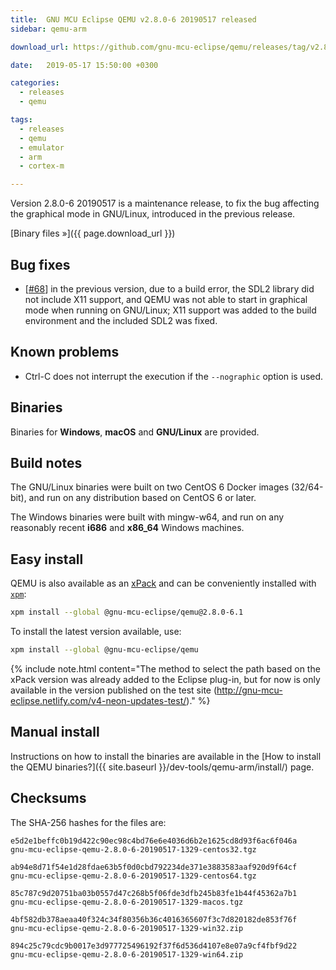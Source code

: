 ```yaml
---
title:  GNU MCU Eclipse QEMU v2.8.0-6 20190517 released
sidebar: qemu-arm

download_url: https://github.com/gnu-mcu-eclipse/qemu/releases/tag/v2.8.0-6-20190517/

date:   2019-05-17 15:50:00 +0300

categories:
  - releases
  - qemu

tags:
  - releases
  - qemu
  - emulator
  - arm
  - cortex-m

---
```


Version 2.8.0-6 20190517 is a maintenance release, to fix the bug
affecting the graphical mode in GNU/Linux, introduced in the previous release.

[Binary files »]({{ page.download_url }})

## Bug fixes

- [[#68](https://github.com/gnu-mcu-eclipse/qemu/issues/68)] in the
  previous version, due to a build error, the SDL2 library did not include
  X11 support, and QEMU was not able to start in graphical mode when
  running on GNU/Linux; X11 support was added to the build environment
  and the included SDL2 was fixed.

## Known problems

- Ctrl-C does not interrupt the execution if the `--nographic` option is used.

## Binaries

Binaries for **Windows**, **macOS** and **GNU/Linux** are provided.

## Build notes

The GNU/Linux binaries were built on two CentOS 6 Docker images (32/64-bit),
and run on any distribution based on CentOS 6 or later.

The Windows binaries were built with mingw-w64, and run on any reasonably
recent **i686** and **x86_64** Windows machines.

## Easy install

QEMU is also available as an
[xPack](https://www.npmjs.com/package/@gnu-mcu-eclipse/qemu) and can be
conveniently installed with [`xpm`](https://www.npmjs.com/package/xpm):

```sh
xpm install --global @gnu-mcu-eclipse/qemu@2.8.0-6.1
```

To install the latest version available, use:

```sh
xpm install --global @gnu-mcu-eclipse/qemu
```

{% include note.html content="The method to select the path based on the
xPack version was already
added to the Eclipse plug-in, but for now is only available in the version
published on the test site
(http://gnu-mcu-eclipse.netlify.com/v4-neon-updates-test/)." %}

## Manual install

Instructions on how to install the binaries are available in the
[How to install the QEMU binaries?]({{ site.baseurl }}/dev-tools/qemu-arm/install/)
page.

## Checksums

The SHA-256 hashes for the files are:

```console
e5d2e1beffc0b19d422c90ec98c4bd76e6e4036d6b2e1625cd8d93f6ac6f046a
gnu-mcu-eclipse-qemu-2.8.0-6-20190517-1329-centos32.tgz

ab94e8d71f54e1d28fdae63b5f0d0cbd792234de371e3883583aaf920d9f64cf
gnu-mcu-eclipse-qemu-2.8.0-6-20190517-1329-centos64.tgz

85c787c9d20751ba03b0557d47c268b5f06fde3dfb245b83fe1b44f45362a7b1
gnu-mcu-eclipse-qemu-2.8.0-6-20190517-1329-macos.tgz

4bf582db378aeaa40f324c34f80356b36c4016365607f3c7d820182de853f76f
gnu-mcu-eclipse-qemu-2.8.0-6-20190517-1329-win32.zip

894c25c79cdc9b0017e3d977725496192f37f6d536d4107e8e07a9cf4fbf9d22
gnu-mcu-eclipse-qemu-2.8.0-6-20190517-1329-win64.zip
```

